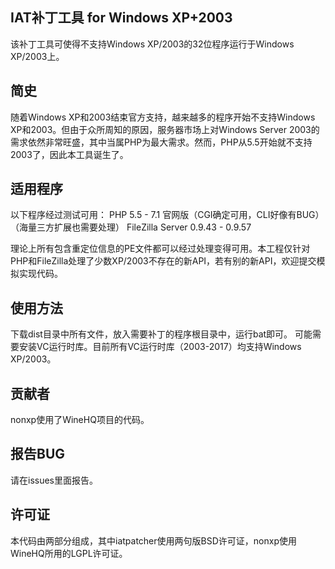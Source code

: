﻿## IAT补丁工具 for Windows XP+2003

该补丁工具可使得不支持Windows XP/2003的32位程序运行于Windows XP/2003上。

## 简史

随着Windows XP和2003结束官方支持，越来越多的程序开始不支持Windows XP和2003。但由于众所周知的原因，服务器市场上对Windows Server 2003的需求依然非常旺盛，其中当属PHP为最大需求。然而，PHP从5.5开始就不支持2003了，因此本工具诞生了。

## 适用程序

以下程序经过测试可用：
PHP 5.5 - 7.1 官网版（CGI确定可用，CLI好像有BUG）（海量三方扩展也需要处理）
FileZilla Server 0.9.43 - 0.9.57

理论上所有包含重定位信息的PE文件都可以经过处理变得可用。本工程仅针对PHP和FileZilla处理了少数XP/2003不存在的新API，若有别的新API，欢迎提交模拟实现代码。

## 使用方法

下载dist目录中所有文件，放入需要补丁的程序根目录中，运行bat即可。
可能需要安装VC运行时库。目前所有VC运行时库（2003-2017）均支持Windows XP/2003。

## 贡献者

nonxp使用了WineHQ项目的代码。

## 报告BUG

请在issues里面报告。

## 许可证

本代码由两部分组成，其中iatpatcher使用两句版BSD许可证，nonxp使用WineHQ所用的LGPL许可证。

